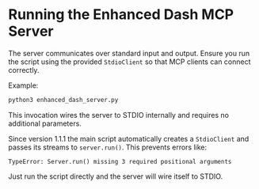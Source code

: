 # Running the Enhanced Dash MCP Server

The server communicates over standard input and output. Ensure you run the
script using the provided `StdioClient` so that MCP clients can connect
correctly.

Example:

```bash
python3 enhanced_dash_server.py
```

This invocation wires the server to STDIO internally and requires no
additional parameters.

Since version 1.1.1 the main script automatically creates a `StdioClient` and
passes its streams to `server.run()`. This prevents errors like:

```
TypeError: Server.run() missing 3 required positional arguments
```

Just run the script directly and the server will wire itself to STDIO.
